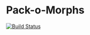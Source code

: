 # Pack-o-Morphs
[![Build Status](https://travis-ci.org/marqueewinq/Pack-o-Morphs.svg?branch=coffee-dev)](https://travis-ci.org/marqueewinq/Pack-o-Morphs)
